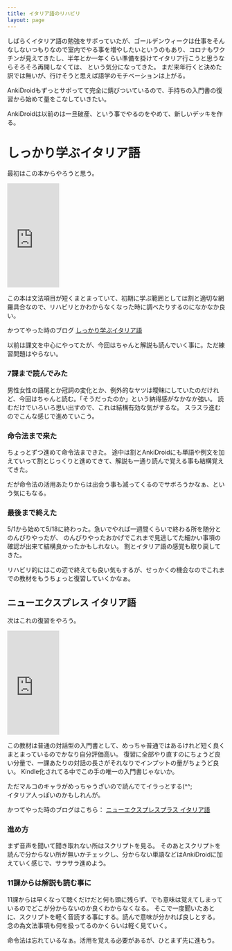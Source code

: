 ```yaml
---
title: イタリア語のリハビリ
layout: page
---
```

しばらくイタリア語の勉強をサボっていたが、ゴールデンウィークは仕事をそんなしないつもりなので室内でやる事を増やしたいというのもあり、コロナもワクチンが見えてきたし、半年とか一年くらい準備を掛けてイタリア行こうと思うならそろそろ再開しなくては、
という気分になってきた。
まだ来年行くと決めた訳では無いが、行けそうと思えば語学のモチベーションは上がる。

AnkiDroidもずっとサボってて完全に錆びついているので、手持ちの入門書の復習から始めて量をこなしていきたい。

AnkiDroidは以前のは一旦破産、という事でやるのをやめて、新しいデッキを作る。

# しっかり学ぶイタリア語

最初はこの本からやろうと思う。

<iframe style="width:120px;height:240px;" marginwidth="0" marginheight="0" scrolling="no" frameborder="0" src="https://rcm-fe.amazon-adsystem.com/e/cm?ref=qf_sp_asin_til&t=karino203-22&m=amazon&o=9&p=8&l=as1&IS1=1&detail=1&asins=493907644X&bc1=ffffff&lt1=_top&fc1=333333&lc1=0066c0&bg1=ffffff&f=ifr"> </iframe>

この本は文法項目が短くまとまっていて、初期に学ぶ範囲としては割と適切な網羅具合なので、リハビリとかわからなくなった時に調べたりするのになかなか良い。

かつてやった時のブログ [しっかり学ぶイタリア語](https://karino2.github.io/2019/03/21/231230.html)

以前は課文を中心にやってたが、今回はちゃんと解説も読んでいく事に。ただ練習問題はやらない。

### 7課まで読んでみた

男性女性の語尾とか冠詞の変化とか、例外的なヤツは曖昧にしていたのだけれど、今回はちゃんと読む。「そうだったのか」という納得感がなかなか強い。
読むだけでいろいろ思い出すので、これは結構有効な気がするな。
スラスラ進むのでこんな感じで進めていこう。

### 命令法まで来た

ちょっとずつ進めて命令法まできた。
途中は割とAnkiDroidにも単語や例文を加えていって割とじっくりと進めてきて、解説も一通り読んで覚える事も結構覚えてきた。

だが命令法の活用あたりからは出会う事も減ってくるのでサボろうかなぁ、という気にもなる。

### 最後まで終えた

5/1から始めて5/18に終わった。急いでやれば一週間くらいで終わる所を随分とのんびりやったが、
のんびりやったおかげでこれまで見逃してた細かい事項の確認が出来て結構良かったかもしれない。
割とイタリア語の感覚も取り戻してきた。

リハビリ的にはこの辺で終えても良い気もするが、せっかくの機会なのでこれまでの教材をもうちょっと復習していくかなぁ。

## ニューエクスプレス イタリア語

次はこれの復習をやろう。

<iframe style="width:120px;height:240px;" marginwidth="0" marginheight="0" scrolling="no" frameborder="0" src="https://rcm-fe.amazon-adsystem.com/e/cm?ref=qf_sp_asin_til&t=karino203-22&m=amazon&o=9&p=8&l=as1&IS1=1&detail=1&asins=4560088268&bc1=ffffff&lt1=_top&fc1=333333&lc1=0066c0&bg1=ffffff&f=ifr"> </iframe>

この教材は普通の対話型の入門書として、めっちゃ普通ではあるけれど短く良くまとまっているのでかなり自分評価高い。
復習に全部やり直すのにちょうど良い分量で、一課あたりの対話の長さがそれなりでインプットの量がちょうど良い。
Kindle化されてる中でこの手の唯一の入門書じゃないか。

ただマルコのキャラがめっちゃうざいので読んでてイラっとする(^^;  
イタリア人っぽいのかもしれんが。

かつてやった時のブログはこちら： [ニューエクスプレスプラス イタリア語](https://karino2.github.io/2020/07/08/newexpress_italy.html)

### 進め方

まず音声を聞いて聞き取れない所はスクリプトを見る。
そのあとスクリプトを読んで分からない所が無いかチェックし、分からない単語などはAnkiDroidに加えていく感じで、サラサラ進めよう。

### 11課からは解説も読む事に

11課からは早くなって聴くだけだと何も頭に残らず、でも意味は覚えてしまっているのでどこが分からないのか良くわからなくなる。
そこで一度聞いたあとに、スクリプトを軽く音読する事にする。読んで意味が分かれば良しとする。
念の為文法事項も何を扱ってるのかくらいは軽く見ていく。

命令法は忘れているなぁ。活用を覚える必要があるが、ひとまず先に進もう。